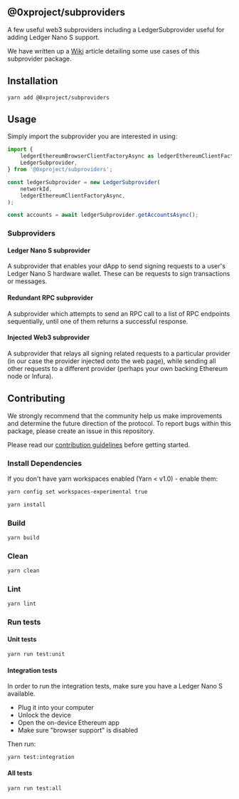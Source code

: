 ## @0xproject/subproviders

A few useful web3 subproviders including a LedgerSubprovider useful for adding Ledger Nano S support.

We have written up a [Wiki](https://0xproject.com/wiki#Web3-Provider-Examples) article detailing some use cases of this subprovider package.

## Installation

```
yarn add @0xproject/subproviders
```

## Usage

Simply import the subprovider you are interested in using:

```javascript
import {
    ledgerEthereumBrowserClientFactoryAsync as ledgerEthereumClientFactoryAsync,
    LedgerSubprovider,
} from '@0xproject/subproviders';

const ledgerSubprovider = new LedgerSubprovider(
    networkId,
    ledgerEthereumClientFactoryAsync,
);

const accounts = await ledgerSubprovider.getAccountsAsync();
```

### Subproviders

#### Ledger Nano S subprovider

A subprovider that enables your dApp to send signing requests to a user's Ledger Nano S hardware wallet. These can be requests to sign transactions or messages.

#### Redundant RPC subprovider

A subprovider which attempts to send an RPC call to a list of RPC endpoints sequentially, until one of them returns a successful response.

#### Injected Web3 subprovider

A subprovider that relays all signing related requests to a particular provider (in our case the provider injected onto the web page), while sending all other requests to a different provider (perhaps your own backing Ethereum node or Infura).

## Contributing

We strongly recommend that the community help us make improvements and determine the future direction of the protocol. To report bugs within this package, please create an issue in this repository.

Please read our [contribution guidelines](../../CONTRIBUTING.md) before getting started.

### Install Dependencies

If you don't have yarn workspaces enabled (Yarn < v1.0) - enable them:

```bash
yarn config set workspaces-experimental true
```

```bash
yarn install
```

### Build

```bash
yarn build
```

### Clean

```bash
yarn clean
```

### Lint

```bash
yarn lint
```

### Run tests

#### Unit tests

```bash
yarn run test:unit
```

#### Integration tests

In order to run the integration tests, make sure you have a Ledger Nano S available.

* Plug it into your computer
* Unlock the device
* Open the on-device Ethereum app
* Make sure "browser support" is disabled

Then run:

```
yarn test:integration
```

#### All tests

```bash
yarn run test:all
```

